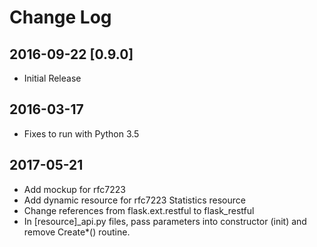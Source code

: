 
# Change Log

## 2016-09-22 [0.9.0]
- Initial Release
## 2016-03-17
- Fixes to run with Python 3.5
## 2017-05-21
- Add mockup for rfc7223
- Add dynamic resource for rfc7223 Statistics resource
- Change references from flask.ext.restful to flask_restful
- In [resource]_api.py files, pass parameters into constructor (init) and remove Create*() routine.


